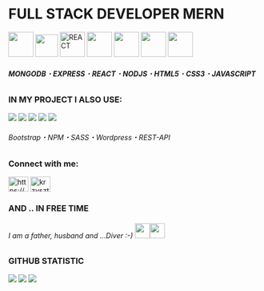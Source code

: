 
<h1>FULL STACK DEVELOPER MERN</h1>
  
<p>
<img src="https://user-images.githubusercontent.com/119612386/214432407-7c15538d-689b-4e18-8229-d667cda5fc60.png" width="50px" height="50px">
<img src="https://milek.wroclaw.pl/express.png" width="45px" height="45px">
<img src="https://img.icons8.com/office/100/null/react.png" width="50px" height="50px" alt="REACT">
<img src="https://user-images.githubusercontent.com/119612386/214430885-e2f2cabd-c578-4999-ab9f-2e50db1d2d82.png" width="50px" height="50px">
<img src="https://user-images.githubusercontent.com/119612386/214434464-b6d565b5-e364-4a3b-abc0-889260b90648.png" width="50px" height="50px">
<img src="https://user-images.githubusercontent.com/119612386/214434991-98ed5528-a192-4df6-a144-ee623d0c6822.png"  width="50px" height="50px">
<img src="https://user-images.githubusercontent.com/119612386/214437242-4236cfcc-5d96-4d84-a34a-0e0507ddc8fb.png"  width="50px" height="50px">
</p>

<h6><b>MONGODB</b>&#x30FB;<b>EXPRESS</b>&#x30FB;<b>REACT</b>&#x30FB;<b>NODJS</b>&#x30FB;<b>HTML5</b>&#x30FB;<b>CSS3</b>&#x30FB;<b>JAVASCRIPT</b></h6>

<h3>IN MY PROJECT I ALSO USE:</h3>
<p><img src="https://img.icons8.com/color/48/null/bootstrap.png"/>
<img src="https://img.icons8.com/color/48/null/npm.png" />
<img src="https://img.icons8.com/color/48/null/sass.png" />
<img src="https://img.icons8.com/color/48/null/wordpress.png" />
<img src="https://img.icons8.com/ultraviolet/40/null/api-settings.png"/>
 
<br>
</p>
   <h6>Bootstrap&#x30FB;NPM&#x30FB;SASS&#x30FB;Wordpress&#x30FB;REST-API</h6>
</p>
<h3 align="left">Connect with me:</h3>
<p align="left">
<a href="https://www.linkedin.com/in/krzysztof-miłek-010694198/" target="blank"><img align="center" src="https://raw.githubusercontent.com/rahuldkjain/github-profile-readme-generator/master/src/images/icons/Social/linked-in-alt.svg" alt="https://www.linkedin.com/in/krzysztof-miłek-010694198/" height="30" width="40" /></a>
<a href="https://fb.com/krzysztof.milek" target="blank"><img align="center" src="https://raw.githubusercontent.com/rahuldkjain/github-profile-readme-generator/master/src/images/icons/Social/facebook.svg" alt="krzysztof.milek" height="30" width="40" /></a><br>
<h3>AND .. IN FREE TIME</h3>
<p align="left">
<h6>I am a father, husband and ...Diver :-) <img src="https://user-images.githubusercontent.com/119612386/214439373-a628d76f-aa81-4bed-abf1-8af4a3ea4680.png" width="30px" height="30px"><img src="https://img.icons8.com/flat-round/64/null/ok-hand.png" width="30px" height="30px"/>
</h6>
</p>
<h3>GITHUB STATISTIC</h3>
<img src="https://github-readme-stats.vercel.app/api/top-langs?username=kmilek73&layout=compact&theme=dark"/>

<img src="https://github-readme-stats.vercel.app/api?username=kmilek73&show_icons=true&theme=dark"/>

<img src="https://github-readme-streak-stats.herokuapp.com/?user=kmilek73&theme=dark"/>


